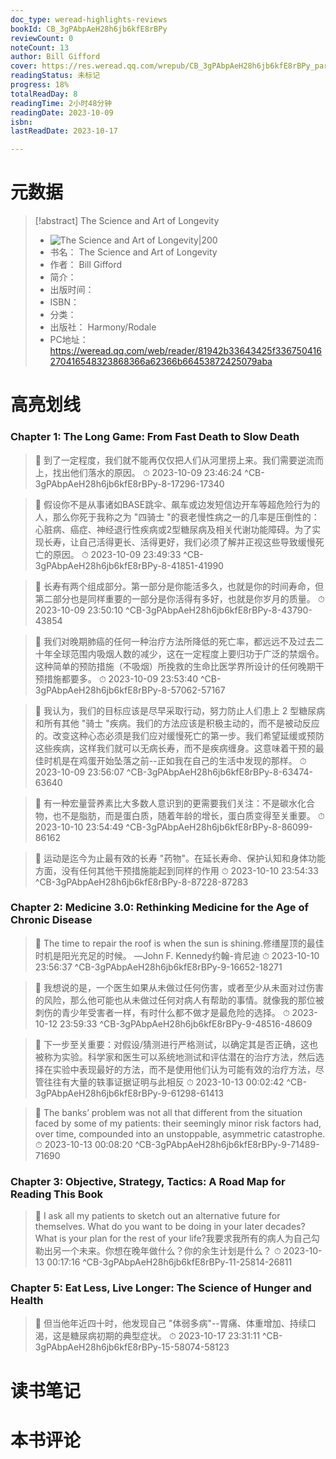 ```yaml
---
doc_type: weread-highlights-reviews
bookId: CB_3gPAbpAeH28h6jb6kfE8rBPy
reviewCount: 0
noteCount: 13
author: Bill Gifford
cover: https://res.weread.qq.com/wrepub/CB_3gPAbpAeH28h6jb6kfE8rBPy_parsecover
readingStatus: 未标记
progress: 18%
totalReadDay: 8
readingTime: 2小时48分钟
readingDate: 2023-10-09
isbn: 
lastReadDate: 2023-10-17

---
```

# 元数据
> [!abstract] The Science and Art of Longevity
> - ![ The Science and Art of Longevity|200](https://res.weread.qq.com/wrepub/CB_3gPAbpAeH28h6jb6kfE8rBPy_parsecover)
> - 书名： The Science and Art of Longevity
> - 作者： Bill Gifford
> - 简介： 
> - 出版时间： 
> - ISBN： 
> - 分类： 
> - 出版社： Harmony/Rodale
> - PC地址：https://weread.qq.com/web/reader/81942b33643425f336750416270416548323868366a62366b66453872425079aba

# 高亮划线

### Chapter 1: The Long Game: From Fast Death to Slow Death

> 📌 到了一定程度，我们就不能再仅仅把人们从河里捞上来。我们需要逆流而上，找出他们落水的原因。 
> ⏱ 2023-10-09 23:46:24 ^CB-3gPAbpAeH28h6jb6kfE8rBPy-8-17296-17340

> 📌 假设你不是从事诸如BASE跳伞、飙车或边发短信边开车等超危险行为的人，那么你死于我称之为 "四骑士 "的衰老慢性病之一的几率是压倒性的：心脏病、癌症、神经退行性疾病或2型糖尿病及相关代谢功能障碍。为了实现长寿，让自己活得更长、活得更好，我们必须了解并正视这些导致缓慢死亡的原因。 
> ⏱ 2023-10-09 23:49:33 ^CB-3gPAbpAeH28h6jb6kfE8rBPy-8-41851-41990

> 📌 长寿有两个组成部分。第一部分是你能活多久，也就是你的时间寿命，但第二部分也是同样重要的一部分是你活得有多好，也就是你岁月的质量。 
> ⏱ 2023-10-09 23:50:10 ^CB-3gPAbpAeH28h6jb6kfE8rBPy-8-43790-43854

> 📌 我们对晚期肺癌的任何一种治疗方法所降低的死亡率，都远远不及过去二十年全球范围内吸烟人数的减少，这在一定程度上要归功于广泛的禁烟令。这种简单的预防措施（不吸烟）所挽救的生命比医学界所设计的任何晚期干预措施都要多。 
> ⏱ 2023-10-09 23:53:40 ^CB-3gPAbpAeH28h6jb6kfE8rBPy-8-57062-57167

> 📌 我认为，我们的目标应该是尽早采取行动，努力防止人们患上 2 型糖尿病和所有其他 "骑士 "疾病。我们的方法应该是积极主动的，而不是被动反应的。改变这种心态必须是我们应对缓慢死亡的第一步。我们希望延缓或预防这些疾病，这样我们就可以无病长寿，而不是疾病缠身。这意味着干预的最佳时机是在鸡蛋开始坠落之前--正如我在自己的生活中发现的那样。 
> ⏱ 2023-10-09 23:56:07 ^CB-3gPAbpAeH28h6jb6kfE8rBPy-8-63474-63640

> 📌 有一种宏量营养素比大多数人意识到的更需要我们关注：不是碳水化合物，也不是脂肪，而是蛋白质，随着年龄的增长，蛋白质变得至关重要。 
> ⏱ 2023-10-10 23:54:49 ^CB-3gPAbpAeH28h6jb6kfE8rBPy-8-86099-86162

> 📌 运动是迄今为止最有效的长寿 "药物"。在延长寿命、保护认知和身体功能方面，没有任何其他干预措施能起到同样的作用 
> ⏱ 2023-10-10 23:54:33 ^CB-3gPAbpAeH28h6jb6kfE8rBPy-8-87228-87283

### Chapter 2: Medicine 3.0: Rethinking Medicine for the Age of Chronic Disease

> 📌 The time to repair the roof is when the sun is shining.修缮屋顶的最佳时机是阳光充足的时候。  				—John F. Kennedy约翰-肯尼迪 
> ⏱ 2023-10-10 23:56:37 ^CB-3gPAbpAeH28h6jb6kfE8rBPy-9-16652-18271

> 📌 我想说的是，一个医生如果从未做过任何伤害，或者至少从未面对过伤害的风险，那么他可能也从未做过任何对病人有帮助的事情。就像我的那位被刺伤的青少年受害者一样，有时什么都不做才是最危险的选择。 
> ⏱ 2023-10-12 23:59:33 ^CB-3gPAbpAeH28h6jb6kfE8rBPy-9-48516-48609

> 📌 下一步至关重要：对假设/猜测进行严格测试，以确定其是否正确，这也被称为实验。科学家和医生可以系统地测试和评估潜在的治疗方法，然后选择在实验中表现最好的方法，而不是使用他们认为可能有效的治疗方法，尽管往往有大量的轶事证据证明与此相反 
> ⏱ 2023-10-13 00:02:42 ^CB-3gPAbpAeH28h6jb6kfE8rBPy-9-61298-61413

> 📌 The banks’ problem was not all that different from the situation faced by some of my patients: their seemingly minor risk factors had, over time, compounded into an unstoppable, asymmetric catastrophe. 
> ⏱ 2023-10-13 00:08:20 ^CB-3gPAbpAeH28h6jb6kfE8rBPy-9-71489-71690

### Chapter 3: Objective, Strategy, Tactics: A Road Map for Reading This Book

> 📌 I ask all my patients to sketch out an alternative future for themselves. What do you want to be doing in your later decades? What is your plan for the rest of your life?我要求我所有的病人为自己勾勒出另一个未来。你想在晚年做什么？你的余生计划是什么？ 
> ⏱ 2023-10-13 00:17:16 ^CB-3gPAbpAeH28h6jb6kfE8rBPy-11-25814-26811

### Chapter 5: Eat Less, Live Longer: The Science of Hunger and Health

> 📌 但当他年近四十时，他发现自己 "体弱多病"--胃痛、体重增加、持续口渴，这是糖尿病初期的典型症状。 
> ⏱ 2023-10-17 23:31:11 ^CB-3gPAbpAeH28h6jb6kfE8rBPy-15-58074-58123

# 读书笔记

# 本书评论

